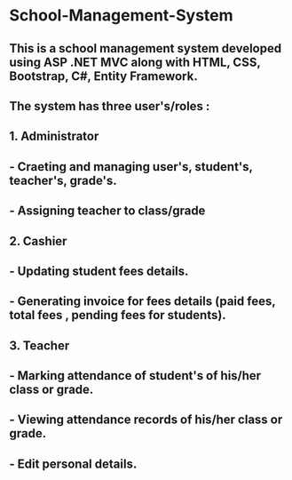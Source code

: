 # School-Management-System
## This is a school management system developed using ASP .NET MVC along with HTML, CSS, Bootstrap, C#, Entity Framework.
## The system has three user's/roles :  
## 1. Administrator
##    - Craeting and managing user's, student's, teacher's, grade's.
##    - Assigning teacher to class/grade

## 2. Cashier
##    - Updating student fees details.
##    - Generating invoice for fees  details (paid fees, total fees , pending fees for students). 

## 3. Teacher
##    - Marking attendance of student's of his/her class or grade.
##    - Viewing attendance records of his/her class or grade.
##    - Edit personal details.
